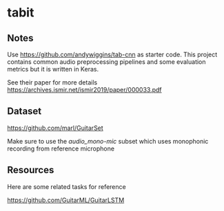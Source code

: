 # tabit

## Notes
Use <https://github.com/andywiggins/tab-cnn> as starter code. This project contains common audio preprocessing pipelines and some evaluation metrics but it is written in Keras. 

See their paper for more details <https://archives.ismir.net/ismir2019/paper/000033.pdf>

## Dataset
<https://github.com/marl/GuitarSet>

Make sure to use the *audio_mono-mic* subset which uses monophonic recording from reference microphone

## Resources
Here are some related tasks for reference

<https://github.com/GuitarML/GuitarLSTM>